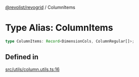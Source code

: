 [@revolist/revogrid](README.md) / ColumnItems

# Type Alias: ColumnItems

```ts
type ColumnItems: Record<DimensionCols, ColumnRegular[]>;
```

## Defined in

[src/utils/column.utils.ts:16](https://github.com/revolist/revogrid/blob/2ea7abe619348281bd56e0a8ea657ffef9c19154/src/utils/column.utils.ts#L16)
